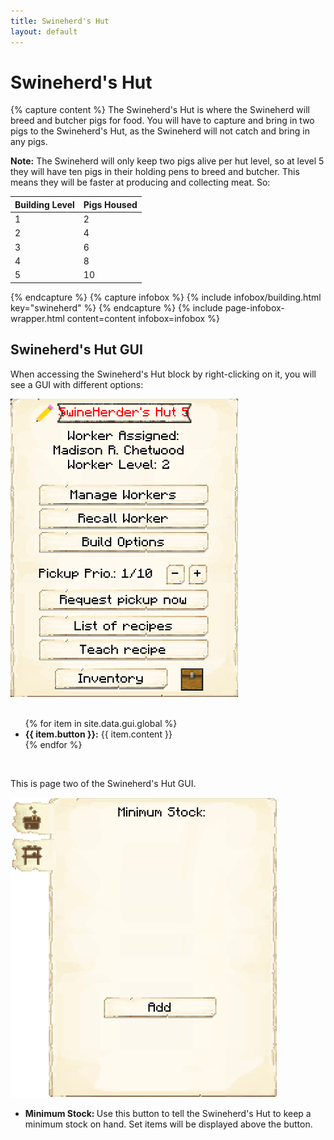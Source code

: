 ```yaml
---
title: Swineherd's Hut
layout: default
---
```

# Swineherd's Hut

{% capture content %}
The Swineherd's Hut is where the Swineherd will breed and butcher pigs for food. You will have to capture and bring in two pigs to the Swineherd's Hut, as the Swineherd will not catch and bring in any pigs.

**Note:** The Swineherd will only keep two pigs alive per hut level, so at level 5 they will have ten pigs in their holding pens to breed and butcher. This means they will be faster at producing and collecting meat. So:

| Building Level | Pigs Housed |
| ----- | ----- |
| 1 | 2 |
| 2 | 4 |
| 3 | 6 |
| 4 | 8 |
| 5 | 10 |
{% endcapture %}
{% capture infobox %}
{% include infobox/building.html key="swineherd" %}
{% endcapture %}
{% include page-infobox-wrapper.html content=content infobox=infobox %}

## Swineherd's Hut GUI

When accessing the Swineherd's Hut block by right-clicking on it,  you will see a GUI with different options:

<div class="row">
  <div class="col-sm-12 col-md">
    <img src="../../assets/images/gui/swineherdgui.png" class="img-fluid mx-auto" alt="Swineherd's Hut GUI">
  </div>
  <div class="col-sm-12 col-md">
     <br>
     <ul>
      {% for item in site.data.gui.global %}
        <li><strong>{{ item.button }}:</strong> {{ item.content }}</li>
      {% endfor %}
    </ul>
  </div>
</div>
  <br>

This is page two of the Swineherd's Hut GUI.

<div class="row">
    <div class="col-sm-12 col-md">
        <img src="../../assets/images/gui/minstockgui.png" class="img-fluid mx-auto" alt="Swineherd's Hut GUI 2">
    </div>
    <div class="col-sm-12 col-md">
        <ul>
        <li><strong> Minimum Stock: </strong> Use this button to tell the Swineherd's Hut to keep a minimum stock on hand. Set items will be displayed above the button.</li>
        </ul>
    </div>
</div>
